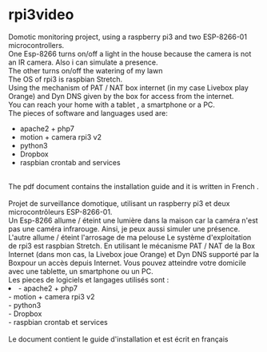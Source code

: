 # rpi3video
Domotic monitoring project, using a raspberry pi3 and two ESP-8266-01 microcontrollers. </br>
One Esp-8266 turns on/off a light in the house because the camera is not an IR camera. Also i can simulate a presence. </br>
The other turns on/off the watering of my lawn </br>
The OS of rpi3 is raspbian Stretch.</br>
Using the mechanism of PAT / NAT box internet (in my case Livebox play Orange) and Dyn DNS given by the box for access from the internet. </br>
You can reach your home with a tablet , a smartphone or a PC.
</br>
The pieces of software and languages used are: </br>
- apache2 + php7</br>
- motion + camera rpi3 v2</br>
- python3</br>
- Dropbox</br>
- raspbian crontab and services</br>
</br>
The pdf document contains the installation guide and it is written in French .
</br>

</br>
Projet de surveillance domotique, utilisant un raspberry pi3 et deux microcontrôleurs ESP-8266-01.</br>
Un Esp-8266 allume / éteint une lumière dans la maison car la caméra n'est pas une caméra infrarouge.
Ainsi, je peux aussi simuler une présence. </br>
L'autre allume / éteint l'arrosage de ma pelouse
Le système d'exploitation de rpi3 est raspbian Stretch. 
En utilisant le mécanisme  PAT / NAT de la Box Internet (dans mon cas, la Livebox joue Orange) et Dyn DNS supporté par la Boxpour un accès depuis Internet. 
Vous pouvez atteindre votre domicile avec une tablette, un smartphone ou un PC.
</br>
Les pieces de logiciels et langages utilisés sont : </br>
<li>
- apache2 + php7</br>
- motion  +  camera rpi3 v2</br>
- python3</br>
- Dropbox</br>
- raspbian crontab et services</br>
</li>

</br>
Le document contient le guide d'installation et  est écrit en français
